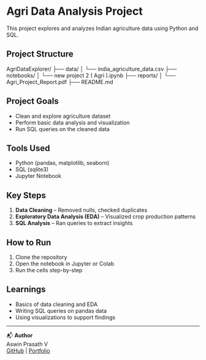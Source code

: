 
#  Agri Data Analysis Project

This project explores and analyzes Indian agriculture data using Python and SQL.

## Project Structure

AgriDataExplorer/
├── data/
│ └── india_agriculture_data.csv
├── notebooks/
│ └── new project 2 ( Agri ).ipynb
├── reports/
│ └── Agri_Project_Report.pdf
├── README.md

## Project Goals

- Clean and explore agriculture dataset
- Perform basic data analysis and visualization
- Run SQL queries on the cleaned data

## Tools Used

- Python (pandas, matplotlib, seaborn)
- SQL (sqlite3)
- Jupyter Notebook

## Key Steps

1. **Data Cleaning** – Removed nulls, checked duplicates
2. **Exploratory Data Analysis (EDA)** – Visualized crop production patterns
3. **SQL Analysis** – Ran queries to extract insights

## How to Run

1. Clone the repository
2. Open the notebook in Jupyter or Colab
3. Run the cells step-by-step

## Learnings

- Basics of data cleaning and EDA
- Writing SQL queries on pandas data
- Using visualizations to support findings

---

📬 **Author**  
Aswin Prasath V  
[GitHub](https://github.com/Aswinprasath31) | [Portfolio](https://aswinprasath31.github.io)